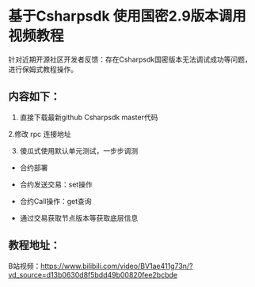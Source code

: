 # 基于Csharpsdk 使用国密2.9版本调用视频教程

针对近期开源社区开发者反馈：存在Csharpsdk国密版本无法调试成功等问题，进行保姆式教程操作。


## 内容如下：

1. 直接下载最新github Csharpsdk master代码

2.修改 rpc 连接地址

3. 傻瓜式使用默认单元测试，一步步调测

- 合约部署

- 合约发送交易：set操作

- 合约Call操作：get查询

- 通过交易获取节点版本等获取底层信息

## 教程地址：

B站视频：https://www.bilibili.com/video/BV1ae411g73n/?vd_source=d13b0630d8f5bdd49b00820fee2bcbde
